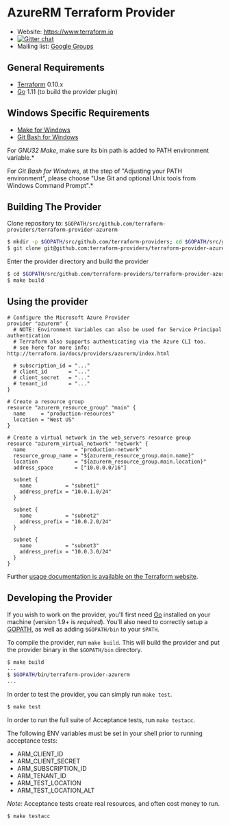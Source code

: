 AzureRM Terraform Provider
==================

- Website: https://www.terraform.io
- [![Gitter chat](https://badges.gitter.im/hashicorp-terraform/Lobby.png)](https://gitter.im/hashicorp-terraform/Lobby)
- Mailing list: [Google Groups](http://groups.google.com/group/terraform-tool)

General Requirements
------------

-	[Terraform](https://www.terraform.io/downloads.html) 0.10.x
-	[Go](https://golang.org/doc/install) 1.11 (to build the provider plugin)

Windows Specific Requirements
-----------------------------
- [Make for Windows](http://gnuwin32.sourceforge.net/packages/make.htm)
- [Git Bash for Windows](https://git-scm.com/download/win)

For *GNU32 Make*, make sure its bin path is added to PATH environment variable.*

For *Git Bash for Windows*, at the step of "Adjusting your PATH environment", please choose "Use Git and optional Unix tools from Windows Command Prompt".*

Building The Provider
---------------------

Clone repository to: `$GOPATH/src/github.com/terraform-providers/terraform-provider-azurerm`

```sh
$ mkdir -p $GOPATH/src/github.com/terraform-providers; cd $GOPATH/src/github.com/terraform-providers
$ git clone git@github.com:terraform-providers/terraform-provider-azurerm
```

Enter the provider directory and build the provider

```sh
$ cd $GOPATH/src/github.com/terraform-providers/terraform-provider-azurerm
$ make build
```

Using the provider
----------------------

```
# Configure the Microsoft Azure Provider
provider "azurerm" {
  # NOTE: Environment Variables can also be used for Service Principal authentication
  # Terraform also supports authenticating via the Azure CLI too.
  # see here for more info: http://terraform.io/docs/providers/azurerm/index.html

  # subscription_id = "..."
  # client_id       = "..."
  # client_secret   = "..."
  # tenant_id       = "..."
}

# Create a resource group
resource "azurerm_resource_group" "main" {
  name     = "production-resources"
  location = "West US"
}

# Create a virtual network in the web_servers resource group
resource "azurerm_virtual_network" "network" {
  name                = "production-network"
  resource_group_name = "${azurerm_resource_group.main.name}"
  location            = "${azurerm_resource_group.main.location}"
  address_space       = ["10.0.0.0/16"]

  subnet {
    name           = "subnet1"
    address_prefix = "10.0.1.0/24"
  }

  subnet {
    name           = "subnet2"
    address_prefix = "10.0.2.0/24"
  }

  subnet {
    name           = "subnet3"
    address_prefix = "10.0.3.0/24"
  }
}
```

Further [usage documentation is available on the Terraform website](https://www.terraform.io/docs/providers/azurerm/index.html).

Developing the Provider
---------------------------

If you wish to work on the provider, you'll first need [Go](http://www.golang.org) installed on your machine (version 1.9+ is *required*). You'll also need to correctly setup a [GOPATH](http://golang.org/doc/code.html#GOPATH), as well as adding `$GOPATH/bin` to your `$PATH`.

To compile the provider, run `make build`. This will build the provider and put the provider binary in the `$GOPATH/bin` directory.

```sh
$ make build
...
$ $GOPATH/bin/terraform-provider-azurerm
...
```

In order to test the provider, you can simply run `make test`.

```sh
$ make test
```

In order to run the full suite of Acceptance tests, run `make testacc`.

The following ENV variables must be set in your shell prior to running acceptance tests:
- ARM_CLIENT_ID
- ARM_CLIENT_SECRET
- ARM_SUBSCRIPTION_ID
- ARM_TENANT_ID
- ARM_TEST_LOCATION
- ARM_TEST_LOCATION_ALT

*Note:* Acceptance tests create real resources, and often cost money to run.

```sh
$ make testacc
```
